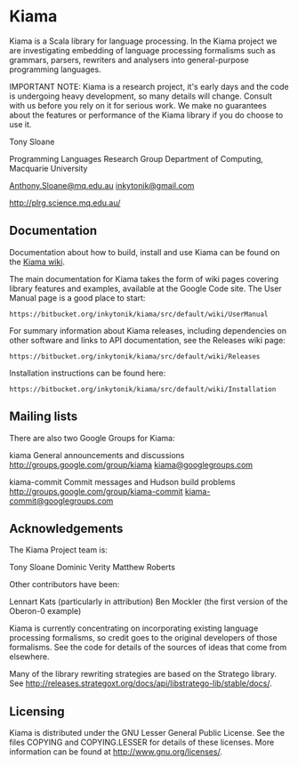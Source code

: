 # Kiama

Kiama is a Scala library for language processing.  In the Kiama project we are
investigating embedding of language processing formalisms such as grammars,
parsers, rewriters and analysers into general-purpose programming languages.

IMPORTANT NOTE: Kiama is a research project, it's early days and the code is
undergoing heavy development, so many details will change.  Consult with us
before you rely on it for serious work.  We make no guarantees about the
features or performance of the Kiama library if you do choose to use it.

Tony Sloane

Programming Languages Research Group
Department of Computing, Macquarie University

Anthony.Sloane@mq.edu.au
inkytonik@gmail.com

http://plrg.science.mq.edu.au/

## Documentation

Documentation about how to build, install and use Kiama can be found on
the [Kiama wiki](https://bitbucket.org/inkytonik/kiama/src/default/wiki/Documentation.md).

The main documentation for Kiama takes the form of wiki pages
covering library features and examples, available at the Google
Code site.  The User Manual page is a good place to start:

    https://bitbucket.org/inkytonik/kiama/src/default/wiki/UserManual

For summary information about Kiama releases, including dependencies
on other software and links to API documentation, see the Releases
wiki page:

    https://bitbucket.org/inkytonik/kiama/src/default/wiki/Releases

Installation instructions can be found here:

    https://bitbucket.org/inkytonik/kiama/src/default/wiki/Installation

## Mailing lists

There are also two Google Groups for Kiama:

kiama           General announcements and discussions
                http://groups.google.com/group/kiama
                kiama@googlegroups.com

kiama-commit    Commit messages and Hudson build problems
                http://groups.google.com/group/kiama-commit
                kiama-commit@googlegroups.com

## Acknowledgements

The Kiama Project team is:

Tony Sloane
Dominic Verity
Matthew Roberts

Other contributors have been:

Lennart Kats (particularly in attribution)
Ben Mockler (the first version of the Oberon-0 example)

Kiama is currently concentrating on incorporating existing language processing
formalisms, so credit goes to the original developers of those formalisms.  See
the code for details of the sources of ideas that come from elsewhere.

Many of the library rewriting strategies are based on the Stratego library.
See http://releases.strategoxt.org/docs/api/libstratego-lib/stable/docs/.

## Licensing

Kiama is distributed under the GNU Lesser General Public License.  See the files
COPYING and COPYING.LESSER for details of these licenses.  More information can
be found at http://www.gnu.org/licenses/.
